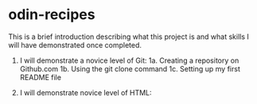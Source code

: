 # odin-recipes

This is a brief introduction describing what this project is and what skills I will have demonstrated once completed.

1. I will demonstrate a novice level of Git:
  1a. Creating a repository on Github.com
  1b. Using the git clone command
  1c. Setting up my first README file

2. I will demonstrate novice level of HTML:


